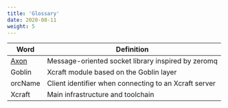 ```yaml
---
title: 'Glossary'
date: 2020-08-11
weight: 5
---
```


| Word      | Definition                                            |
| --------- | ----------------------------------------------------- |
| [Axon][1] | Message-oriented socket library inspired by zeromq    |
| Goblin    | Xcraft module based on the Goblin layer               |
| orcName   | Client identifier when connecting to an Xcraft server |
| Xcraft    | Main infrastructure and toolchain                     |

[1]: https://github.com/Xcraft-Inc/axon
